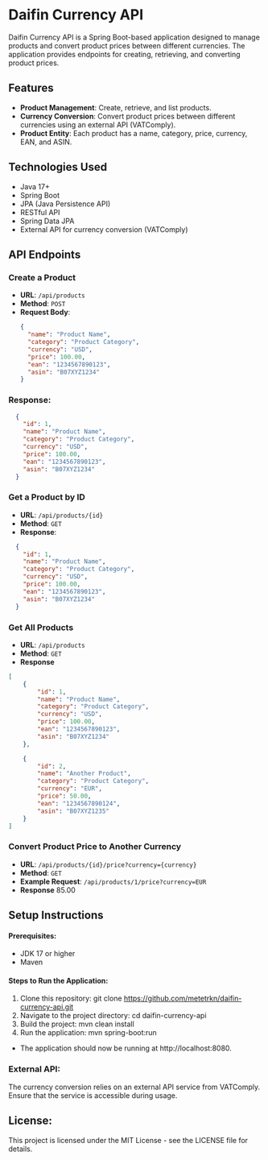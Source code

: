 # Daifin Currency API

Daifin Currency API is a Spring Boot-based application designed to manage products and convert product prices between different currencies. The application provides endpoints for creating, retrieving, and converting product prices.

## Features

- **Product Management**: Create, retrieve, and list products.
- **Currency Conversion**: Convert product prices between different currencies using an external API (VATComply).
- **Product Entity**: Each product has a name, category, price, currency, EAN, and ASIN.

## Technologies Used

- Java 17+
- Spring Boot
- JPA (Java Persistence API)
- RESTful API
- Spring Data JPA
- External API for currency conversion (VATComply)

## API Endpoints

### Create a Product

- **URL**: `/api/products`
- **Method**: `POST`
- **Request Body**:
  ```json
  {
    "name": "Product Name",
    "category": "Product Category",
    "currency": "USD",
    "price": 100.00,
    "ean": "1234567890123",
    "asin": "B07XYZ1234"
  }

### Response:
```json
  {
    "id": 1,
    "name": "Product Name",
    "category": "Product Category",
    "currency": "USD",
    "price": 100.00,
    "ean": "1234567890123",
    "asin": "B07XYZ1234"
  }
```

### Get a Product by ID  
- **URL**: `/api/products/{id}`  
- **Method**: `GET`  
- **Response**:
```json
  {
    "id": 1,
    "name": "Product Name",
    "category": "Product Category",
    "currency": "USD",
    "price": 100.00,
    "ean": "1234567890123",
    "asin": "B07XYZ1234"
  }
```

### Get All Products  
- **URL**: `/api/products`  
- **Method**: `GET`  
- **Response**
```json
[
    {
        "id": 1,
        "name": "Product Name",
        "category": "Product Category",
        "currency": "USD",
        "price": 100.00,
        "ean": "1234567890123",
        "asin": "B07XYZ1234"
    },

    {
        "id": 2,
        "name": "Another Product",
        "category": "Product Category",
        "currency": "EUR",
        "price": 50.00,
        "ean": "1234567890124",
        "asin": "B07XYZ1235"
    }
]
```
### Convert Product Price to Another Currency  
- **URL**: `/api/products/{id}/price?currency={currency}`  
- **Method**: `GET`  
- **Example Request**: `/api/products/1/price?currency=EUR`  
- **Response**
85.00

## Setup Instructions

#### Prerequisites:
- JDK 17 or higher
- Maven

#### Steps to Run the Application:
1. Clone this repository:
   git clone https://github.com/metetrkn/daifin-currency-api.git
2. Navigate to the project directory:
   cd daifin-currency-api
3. Build the project:
   mvn clean install
4. Run the application:
   mvn spring-boot:run

- The application should now be running at http://localhost:8080.

### External API:
The currency conversion relies on an external API service from VATComply. Ensure that the service is accessible during usage.

## License:
This project is licensed under the MIT License - see the LICENSE file for details.
